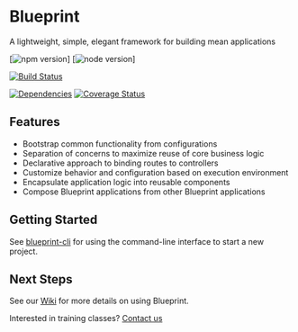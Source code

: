 Blueprint
================

A lightweight, simple, elegant framework for building mean applications

[![npm version](https://img.shields.io/npm/v/@onehilltech/blueprint.svg)]
[![node version](https://img.shields.io/node/v/@onehilltech/blueprint.svg)]

[![Build Status](https://travis-ci.org/onehilltech/blueprint.svg?branch=master)](https://travis-ci.org/onehilltech/blueprint)

[![Dependencies](https://david-dm.org/onehilltech/blueprint.svg)](https://david-dm.org/onehilltech/blueprint)
[![Coverage Status](https://coveralls.io/repos/github/onehilltech/blueprint/badge.svg?branch=master)](https://coveralls.io/github/onehilltech/blueprint?branch=master)

Features
--------

* Bootstrap common functionality from configurations
* Separation of concerns to maximize reuse of core business logic
* Declarative approach to binding routes to controllers
* Customize behavior and configuration based on execution environment
* Encapsulate application logic into reusable components
* Compose Blueprint applications from other Blueprint applications

Getting Started
----------------

See [blueprint-cli](https://github.com/onehilltech/blueprint-cli) for using
the command-line interface to start a new project.

Next Steps
-----------------
    
See our [Wiki](https://github.com/onehilltech/blueprint/wiki) for more details 
on using Blueprint.

Interested in training classes? [Contact us](mailto:training@onehilltech.com)


